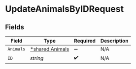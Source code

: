 # UpdateAnimalsByIDRequest


## Fields

| Field                                                    | Type                                                     | Required                                                 | Description                                              |
| -------------------------------------------------------- | -------------------------------------------------------- | -------------------------------------------------------- | -------------------------------------------------------- |
| `Animals`                                                | [*shared.Animals](../../../pkg/models/shared/animals.md) | :heavy_minus_sign:                                       | N/A                                                      |
| `ID`                                                     | *string*                                                 | :heavy_check_mark:                                       | N/A                                                      |